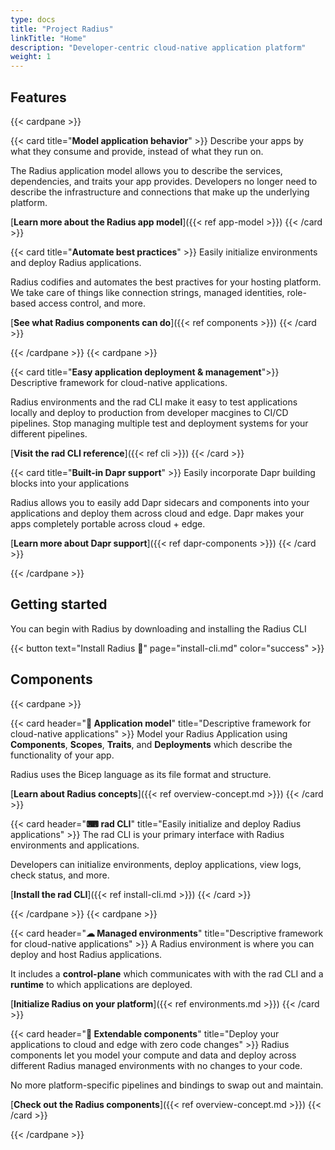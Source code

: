 ```yaml
---
type: docs
title: "Project Radius"
linkTitle: "Home"
description: "Developer-centric cloud-native application platform"
weight: 1
---
```


## Features

{{< cardpane >}}

{{< card title="**Model application behavior**" >}}
  Describe your apps by what they consume and provide, instead of what they run on.
  
  The Radius application model allows you to describe the services, dependencies, and traits your app provides. Developers no longer need to describe the infrastructure and connections that make up the underlying platform.

  [**Learn more about the Radius app model**]({{< ref app-model >}})
{{< /card >}}

{{< card title="**Automate best practices**" >}}
  Easily initialize environments and deploy Radius applications.
  
  Radius codifies and automates the best practives for your hosting platform. We take care of things like connection strings, managed identities, role-based access control, and more.

  [**See what Radius components can do**]({{< ref components >}})
{{< /card >}}

{{< /cardpane >}}
{{< cardpane >}}

{{< card title="**Easy application deployment & management**">}}
  Descriptive framework for cloud-native applications.
  
  Radius environments and the rad CLI make it easy to test applications locally and deploy to production from developer macgines to CI/CD pipelines. Stop managing multiple test and deployment systems for your different pipelines.

  [**Visit the rad CLI reference**]({{< ref cli >}})
{{< /card >}}

{{< card title="**Built-in Dapr support**" >}}
  Easily incorporate Dapr building blocks into your applications
  
  Radius allows you to easily add Dapr sidecars and components into your applications and deploy them across cloud and edge. Dapr makes your apps completely portable across cloud + edge.
  
  [**Learn more about Dapr support**]({{< ref dapr-components >}})
{{< /card >}}

{{< /cardpane >}}

## Getting started

You can begin with Radius by downloading and installing the Radius CLI

{{< button text="Install Radius 🚀" page="install-cli.md" color="success" >}}

## Components

{{< cardpane >}}

{{< card header="**📃 Application model**" title="Descriptive framework for cloud-native applications" >}}
  Model your Radius Application using **Components**, **Scopes**, **Traits**, and **Deployments** which describe the functionality of your app.
  
  Radius uses the Bicep language as its file format and structure.
  
  [**Learn about Radius concepts**]({{< ref overview-concept.md >}})
{{< /card >}}

{{< card header="**⌨ rad CLI**" title="Easily initialize and deploy Radius applications" >}}
  The rad CLI is your primary interface with Radius environments and applications.

  Developers can initialize environments, deploy applications, view logs, check status, and more.
  
  [**Install the rad CLI**]({{< ref install-cli.md >}})
{{< /card >}}

{{< /cardpane >}}
{{< cardpane >}}

{{< card header="**☁ Managed environments**" title="Descriptive framework for cloud-native applications" >}}
  A Radius environment is where you can deploy and host Radius applications.
  
  It includes a **control-plane** which communicates with with the rad CLI and a **runtime** to which applications are deployed.
  
  [**Initialize Radius on your platform**]({{< ref environments.md >}})
{{< /card >}}

{{< card header="**🔌 Extendable components**" title="Deploy your applications to cloud and edge with zero code changes" >}}
  Radius components let you model your compute and data and deploy across different Radius managed environments with no changes to your code.

  No more platform-specific pipelines and bindings to swap out and maintain.
  
  [**Check out the Radius components**]({{< ref overview-concept.md >}})
{{< /card >}}

{{< /cardpane >}}
